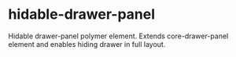 hidable-drawer-panel
====================

Hidable drawer-panel polymer element. Extends core-drawer-panel element and enables hiding drawer in full layout.
